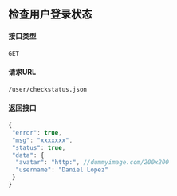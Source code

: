 ## 检查用户登录状态
#### 接口类型
	GET
#### 请求URL
	/user/checkstatus.json
#### 返回接口
```js
{
 "error": true,
 "msg": "xxxxxxx",
 "status": true,
 "data": {
  "avatar": "http:", //dummyimage.com/200x200
  "username": "Daniel Lopez"
 }
}
```